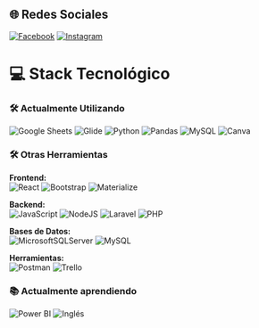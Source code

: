 ## 🌐 Redes Sociales
[![Facebook](https://img.shields.io/badge/Facebook-%231877F2.svg?logo=Facebook&logoColor=white)](https://facebook.com/juan.usuga.9843) 
[![Instagram](https://img.shields.io/badge/Instagram-%23E4405F.svg?logo=Instagram&logoColor=white)](https://instagram.com/juan_usuga05) 


# 💻 Stack Tecnológico


### 🛠 Actualmente Utilizando
![Google Sheets](https://img.shields.io/badge/Google%20Sheets-34A853?style=for-the-badge&logo=google-sheets&logoColor=white)
![Glide](https://img.shields.io/badge/Glide-%2300f2ff.svg?style=for-the-badge&logo=glide&logoColor=white)
![Python](https://img.shields.io/badge/python-3670A0?style=for-the-badge&logo=python&logoColor=ffdd54)
![Pandas](https://img.shields.io/badge/pandas-%23150458.svg?style=for-the-badge&logo=pandas&logoColor=white)
![MySQL](https://img.shields.io/badge/mysql-%2300000f.svg?style=for-the-badge&logo=mysql&logoColor=white)
![Canva](https://img.shields.io/badge/Canva-%2300C4CC.svg?style=for-the-badge&logo=Canva&logoColor=white)

### 🛠 Otras Herramientas
**Frontend:**  
![React](https://img.shields.io/badge/react-%2320232a.svg?style=for-the-badge&logo=react&logoColor=%2361DAFB)
![Bootstrap](https://img.shields.io/badge/bootstrap-%238511FA.svg?style=for-the-badge&logo=bootstrap&logoColor=white)
![Materialize](https://img.shields.io/badge/Materialize-%23ee6e73.svg?style=for-the-badge&logo=materialize&logoColor=white)


**Backend:**  
![JavaScript](https://img.shields.io/badge/javascript-%23323330.svg?style=for-the-badge&logo=javascript&logoColor=%23F7DF1E)
![NodeJS](https://img.shields.io/badge/node.js-6DA55F?style=for-the-badge&logo=node.js&logoColor=white)
![Laravel](https://img.shields.io/badge/laravel-%23FF2D20.svg?style=for-the-badge&logo=laravel&logoColor=white)
![PHP](https://img.shields.io/badge/php-%23777BB4.svg?style=for-the-badge&logo=php&logoColor=white)


**Bases de Datos:**  
![MicrosoftSQLServer](https://img.shields.io/badge/SQL_Server-CC2927?style=for-the-badge&logo=microsoft-sql-server&logoColor=white)
![MySQL](https://img.shields.io/badge/mysql-%2300000f.svg?style=for-the-badge&logo=mysql&logoColor=white)


**Herramientas:**  
![Postman](https://img.shields.io/badge/Postman-FF6C37?style=for-the-badge&logo=postman&logoColor=white)
![Trello](https://img.shields.io/badge/Trello-%23026AA7.svg?style=for-the-badge&logo=Trello&logoColor=white)

  
### 📚 Actualmente aprendiendo
![Power BI](https://img.shields.io/badge/Power_BI-F2C811?style=for-the-badge&logo=powerbi&logoColor=black)
![Inglés](https://img.shields.io/badge/Inglés-%230075ff.svg?style=for-the-badge&logo=telegram&logoColor=white)

